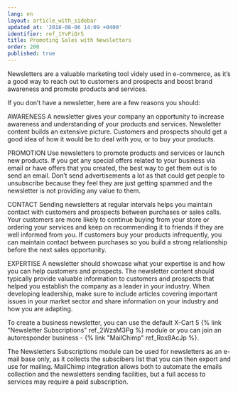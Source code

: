 ```yaml
---
lang: en
layout: article_with_sidebar
updated_at: '2018-08-06 14:09 +0400'
identifier: ref_1YvPiQr5
title: Promoting Sales with Newsletters
order: 200
published: true
---
```

Newsletters are a valuable marketing tool videly used in e-commerce, as it’s a good way to reach out to customers and prospects and boost brand awareness and promote products and services. 

If you don’t have a newsletter, here are a few reasons you should:

AWARENESS
A newsletter gives your company an opportunity to increase awareness and understanding of your products and services. Newsletter content builds an extensive picture. Customers and prospects should get a good idea of how it would be to deal with you, or to buy your products.

PROMOTION
Use newsletters to promote products and services or launch new products. If you get any special offers related to your business via email or have offers that you created, the best way to get them out is to send an email. Don’t send advertisements a lot as that could get people to unsubscribe because they feel they are just getting spammed and the newsletter is not providing any value to them.

CONTACT
Sending newsletters at regular intervals helps you maintain contact with customers and prospects between purchases or sales calls. Your customers are more likely to continue buying from your store or ordering your services and keep on recommending it to friends if they are well informed from you. If customers buy your products infrequently, you can maintain contact between purchases so you build a strong relationship before the next sales opportunity.

EXPERTISE
A newsletter should showcase what your expertise is and how you can help customers and prospects. The newsletter content should typically provide valuable information to customers and prospects that helped you establish the company as a leader in your industry. When developing leadership, make sure to include articles covering important issues in your market sector and share information on your industry and how you are adapting.

To create a business newsletter, you can use the default X-Cart 5 {% link "Newsletter Subscriptions" ref_2WzsM3Pg %} module or you can join an autoresponder business - {% link "MailChimp" ref_Rox8AcJp %}.

The Newsletters Subscriptions module can be used for newsletters as an e-mail base only, as it collects the subscibers list that you can then export and use for mailing. MailChimp integration allows both to automate the emails collection and the newsletters sending facilities, but a full access to services may require a paid subscription.
